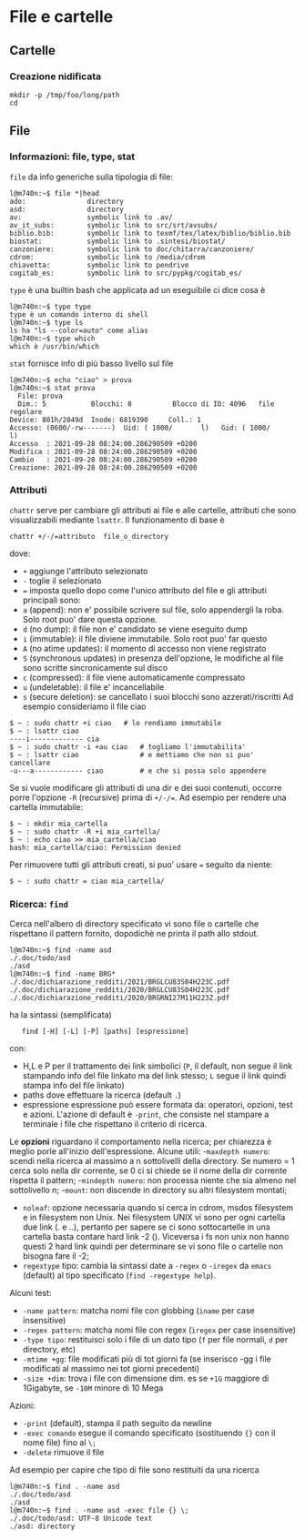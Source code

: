 # File e cartelle

## Cartelle

### Creazione nidificata
```
mkdir -p /tmp/foo/long/path
cd
```


## File

### Informazioni: file, type, stat
`file` da info generiche sulla tipologia di file:
```
l@m740n:~$ file *|head
ado:               directory
asd:               directory
av:                symbolic link to .av/
av_it_subs:        symbolic link to src/srt/avsubs/
biblio.bib:        symbolic link to texmf/tex/latex/biblio/biblio.bib
biostat:           symbolic link to .sintesi/biostat/
canzoniere:        symbolic link to doc/chitarra/canzoniere/
cdrom:             symbolic link to /media/cdrom
chiavetta:         symbolic link to pendrive
cogitab_es:        symbolic link to src/pypkg/cogitab_es/
```
`type` è una builtin bash che applicata ad un eseguibile ci dice cosa è
```
l@m740n:~$ type type
type è un comando interno di shell
l@m740n:~$ type ls
ls ha "ls --color=auto" come alias
l@m740n:~$ type which
which è /usr/bin/which
```
`stat` fornisce info di più basso livello sul file 
```
l@m740n:~$ echo "ciao" > prova
l@m740n:~$ stat prova
  File: prova
  Dim.: 5         	Blocchi: 8          Blocco di IO: 4096   file regolare
Device: 801h/2049d	Inode: 6819390     Coll.: 1
Accesso: (0600/-rw-------)  Uid: ( 1000/       l)   Gid: ( 1000/       l)
Accesso  : 2021-09-28 08:24:00.286290509 +0200
Modifica : 2021-09-28 08:24:00.286290509 +0200
Cambio   : 2021-09-28 08:24:00.286290509 +0200
Creazione: 2021-09-28 08:24:00.286290509 +0200
```

### Attributi
`chattr` serve per cambiare gli attributi ai file e alle cartelle,
attributi che sono visualizzabili mediante `lsattr`. 
Il funzionamento di base è 
```
chattr +/-/=attributo  file_o_directory
```
dove:
- `+` aggiunge l'attributo selezionato
- `-` toglie il selezionato
- `=` imposta quello dopo come l'unico attributo del file
e gli attributi principali sono:
- `a` (append): non e' possibile scrivere sul file, solo
  appendergli la roba. Solo root puo' dare questa opzione.
- `d` (no dump): il file non e' candidato se viene eseguito
  dump
- `i` (immutable): il file diviene immutabile. Solo root puo'
  far questo
- `A` (no atime updates): il momento di accesso non viene
  registrato
- `S` (synchronous updates) in presenza dell'opzione, le
  modifiche al file sono scritte sincronicamente sul disco
- `c` (compressed): il file viene automaticamente compressato
- `u` (undeletable): il file e' incancellabile
- `s` (secure deletion): se cancellato i suoi blocchi sono
  azzerati/riscritti
Ad esempio consideriamo il file ciao
```
$ ~ : sudo chattr +i ciao	# lo rendiamo immutabile
$ ~ : lsattr ciao 
----i------------- cia
$ ~ : sudo chattr -i +au ciao	# togliamo l'immutabilita'
$ ~ : lsattr ciao		        # e mettiamo che non si puo' cancellare
-u---a------------ ciao		    # e che si possa solo appendere
```

Se si vuole modificare gli attributi di una dir e dei suoi
contenuti, occorre porre l'opzione `-R` (recursive) prima di
`+/-/=`.  Ad esempio per rendere una cartella immutabile:
```
$ ~ : mkdir mia_cartella
$ ~ : sudo chattr -R +i mia_cartella/
$ ~ : echo ciao >> mia_cartella/ciao
bash: mia_cartella/ciao: Permission denied
```
Per rimuovere tutti gli attributi creati, si puo' usare `=` seguito da 
niente:
```
$ ~ : sudo chattr = ciao mia_cartella/
```

### Ricerca: `find`
Cerca nell'albero di directory specificato vi sono file o cartelle che
rispettano il pattern fornito, dopodichè ne printa il path allo
stdout.

```
l@m740n:~$ find -name asd
./.doc/todo/asd
./asd
l@m740n:~$ find -name BRG*
./.doc/dichiarazione_redditi/2021/BRGLCU83S04H223C.pdf
./.doc/dichiarazione_redditi/2020/BRGLCU83S04H223C.pdf
./.doc/dichiarazione_redditi/2020/BRGRNI27M11H223Z.pdf
```
ha la sintassi (semplificata)
```
   find [-H] [-L] [-P] [paths] [espressione]
```
con:
- H,L e P per il trattamento dei link simbolici (`P`, il default, non
  segue il link stampando info del file linkato ma del link stesso;
  `L` segue il link quindi stampa info del file linkato)
- paths dove effettuare la ricerca (default  `.`)
- espressione espressione può essere formata da: operatori,
  opzioni, test e azioni. L'azione di default è `-print`, che consiste nel
  stampare a terminale i file che rispettano il criterio di ricerca.

Le **opzioni** riguardano il comportamento nella ricerca; per chiarezza è
meglio porle all'inizio dell'espressione. Alcune utili: 
-`maxdepth numero`: scendi nella ricerca al massimo a n sottolivelli
  della directory. Se numero = 1 cerca solo nella dir corrente, se 0
  ci si chiede se il nome della dir corrente rispetta il pattern;
-`mindepth numero`: non processa niente che sia almeno nel sottolivello n;
-`mount`: non discende in directory su altri filesystem montati;
- `noleaf`: opzione necessaria quando si cerca in cdrom, msdos
  filesystem e in filesystem non Unix. Nei filesystem UNIX vi sono per
  ogni cartella due link (. e ..), pertanto per sapere se ci sono
  sottocartelle in una cartella basta contare hard link -2 (). Viceversa
  i fs non unix non hanno questi 2 hard link quindi per determinare se
  vi sono file o cartelle non bisogna fare il -2;
- `regextype` tipo: cambia la sintassi date a `-regex` o `-iregex` da
  `emacs` (default) al tipo specificato (`find -regextype help`).

Alcuni test:
- `-name pattern`: matcha nomi file con globbing (`iname` per case insensitive)
- `-regex pattern`: matcha nomi file con regex (`iregex` per case insensitive)
- `-type tipo`: restituisci solo i file di un dato tipo (`f` per file
  normali, `d` per directory, etc)
- `-mtime +gg`: file modificati più di tot giorni fa (se inserisco -gg
  i file modificati al massimo nei tot giorni precedenti)
- `-size +dim`: trova i file con dimensione dim. es se `+1G` maggiore di
  1Gigabyte, se `-10M` minore di 10 Mega
  

Azioni:
- `-print` (default), stampa il path seguito da newline
- `-exec comando` esegue il comando specificato (sostituendo `{}` con il
  nome file) fino al `\;`
- `-delete` rimuove il file

Ad esempio per capire che tipo di file sono restituiti da una ricerca
```
l@m740n:~$ find . -name asd
./.doc/todo/asd
./asd
l@m740n:~$ find . -name asd -exec file {} \;
./.doc/todo/asd: UTF-8 Unicode text
./asd: directory
```
